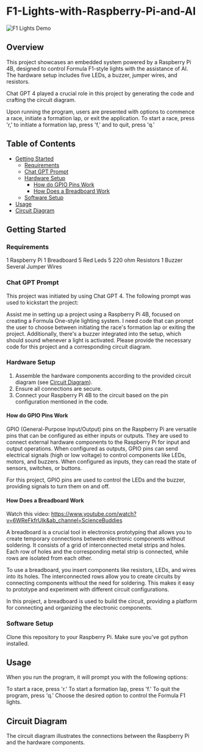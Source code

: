 # F1-Lights-with-Raspberry-Pi-and-AI


![F1 Lights Demo](link-to-demo-gif-or-image.gif)

## Overview

This project showcases an embedded system powered by a Raspberry Pi 4B, designed to control Formula F1-style lights with the assistance of AI. The hardware setup includes five LEDs, a buzzer, jumper wires, and resistors.

Chat GPT 4 played a crucial role in this project by generating the code and crafting the circuit diagram.

Upon running the program, users are presented with options to commence a race, initiate a formation lap, or exit the application. To start a race, press 'r,' to initiate a formation lap, press 'f,' and to quit, press 'q.'

## Table of Contents

- [Getting Started](#getting-started)
  - [Requirements](#requirements)
  - [Chat GPT Prompt](#chat-gpt-prompt)
  - [Hardware Setup](#hardware-setup)
    - [How do GPIO Pins Work](#how-do-gpio-pins-work)
    - [How Does a Breadboard Work](#how-does-a-breadboard-work)
  - [Software Setup](#software-setup)
- [Usage](#usage)
- [Circuit Diagram](#circuit-diagram)

## Getting Started

### Requirements

1 Raspberry Pi
1 Breadboard
5 Red Leds
5 220 ohm Resistors
1 Buzzer
Several Jumper Wires

### Chat GPT Prompt

This project was initiated by using Chat GPT 4. The following prompt was used to kickstart the project:

Assist me in setting up a project using a Raspberry Pi 4B, focused on creating a Formula One-style lighting system. I need code that can prompt the user to choose between initiating the race's formation lap or exiting the project. Additionally, there's a buzzer integrated into the setup, which should sound whenever a light is activated. Please provide the necessary code for this project and a corresponding circuit diagram.


### Hardware Setup

1. Assemble the hardware components according to the provided circuit diagram (see [Circuit Diagram](#circuit-diagram)).
2. Ensure all connections are secure.
3. Connect your Raspberry Pi 4B to the circuit based on the pin configuration mentioned in the code.

#### How do GPIO Pins Work

GPIO (General-Purpose Input/Output) pins on the Raspberry Pi are versatile pins that can be configured as either inputs or outputs. They are used to connect external hardware components to the Raspberry Pi for input and output operations. When configured as outputs, GPIO pins can send electrical signals (high or low voltage) to control components like LEDs, motors, and buzzers. When configured as inputs, they can read the state of sensors, switches, or buttons.

For this project, GPIO pins are used to control the LEDs and the buzzer, providing signals to turn them on and off.

#### How Does a Breadboard Work

Watch this video: https://www.youtube.com/watch?v=6WReFkfrUIk&ab_channel=ScienceBuddies

A breadboard is a crucial tool in electronics prototyping that allows you to create temporary connections between electronic components without soldering. It consists of a grid of interconnected metal strips and holes. Each row of holes and the corresponding metal strip is connected, while rows are isolated from each other. 

To use a breadboard, you insert components like resistors, LEDs, and wires into its holes. The interconnected rows allow you to create circuits by connecting components without the need for soldering. This makes it easy to prototype and experiment with different circuit configurations.

In this project, a breadboard is used to build the circuit, providing a platform for connecting and organizing the electronic components.

### Software Setup

Clone this repository to your Raspberry Pi.
Make sure you've got python installed.

## Usage
When you run the program, it will prompt you with the following options:

To start a race, press 'r.'
To start a formation lap, press 'f.'
To quit the program, press 'q.'
Choose the desired option to control the Formula F1 lights.

## Circuit Diagram
The circuit diagram illustrates the connections between the Raspberry Pi and the hardware components.